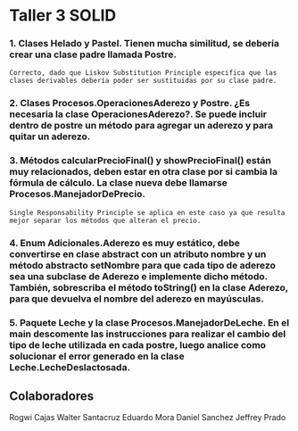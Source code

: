 # Taller 3 SOLID

### 1.	Clases Helado y Pastel. Tienen mucha similitud, se debería crear una clase padre llamada Postre.
    Correcto, dado que Liskov Substitution Principle especifica que las clases derivables debería poder ser sustituidas por su clase padre.

### 2.	Clases Procesos.OperacionesAderezo y Postre. ¿Es necesaria la clase OperacionesAderezo?. Se puede incluir dentro de postre un método para agregar un aderezo y para quitar un aderezo.


### 3.	Métodos calcularPrecioFinal() y  showPrecioFinal() están muy relacionados, deben estar en otra clase por si cambia la fórmula de cálculo. La clase nueva debe llamarse Procesos.ManejadorDePrecio.
    Single Responsability Principle se aplica en este caso ya que resulta mejor separar los métodos que alteran el precio.

### 4.	Enum Adicionales.Aderezo es muy estático, debe convertirse en clase abstract con un atributo nombre y un método abstracto setNombre para que cada tipo de aderezo sea una subclase de Aderezo e implemente dicho método. También, sobrescriba el método toString() en la clase Aderezo, para que devuelva el nombre del aderezo en mayúsculas.


### 5.	Paquete Leche y la clase Procesos.ManejadorDeLeche. En el main descomente las instrucciones para realizar el cambio del tipo de leche utilizada en cada postre, luego analice como solucionar el error generado en la clase Leche.LecheDeslactosada.


## Colaboradores
Rogwi Cajas
Walter Santacruz
Eduardo Mora
Daniel Sanchez
Jeffrey Prado